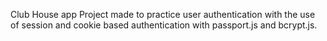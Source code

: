 Club House app
Project made to practice user authentication with the use of session and cookie based authentication with passport.js and bcrypt.js.

